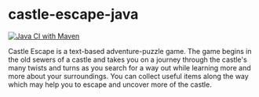 # castle-escape-java

[![Java CI with Maven](https://github.com/grabartley/castle-escape-java/actions/workflows/maven.yml/badge.svg)](https://github.com/grabartley/castle-escape-java/actions/workflows/maven.yml)

Castle Escape is a text-based adventure-puzzle game. The game begins in the old sewers of a castle and takes you on a journey through the castle's many twists and turns as you search for a way out while learning more and more about your surroundings. You can collect useful items along the way which may help you to escape and uncover more of the castle. 
